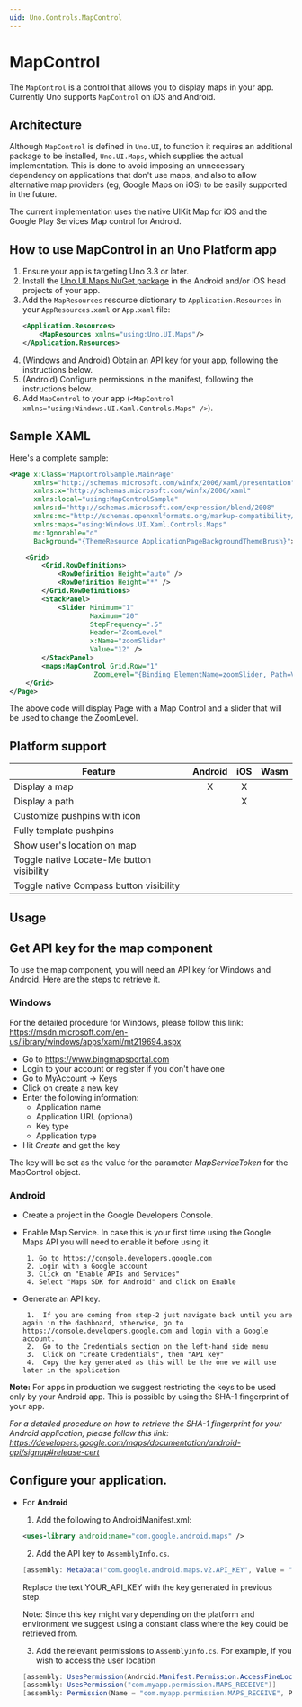 ```yaml
---
uid: Uno.Controls.MapControl
---
```


# MapControl

The `MapControl` is a control that allows you to display maps in your app. Currently Uno supports `MapControl` on iOS and Android.

## Architecture

Although `MapControl` is defined in `Uno.UI`, to function it requires an additional package to be installed, `Uno.UI.Maps`, which supplies the actual implementation. This is done to avoid imposing an unnecessary dependency on applications that don't use maps, and also to allow alternative map providers (eg, Google Maps on iOS) to be easily supported in the future.

The current implementation uses the native UIKit Map for iOS and the Google Play Services Map control for Android.

## How to use MapControl in an Uno Platform app

1. Ensure your app is targeting Uno 3.3 or later.
2. Install the [Uno.UI.Maps NuGet package](https://www.nuget.org/packages/Uno.UI.Maps/) in the Android and/or iOS head projects of your app.
3. Add the `MapResources` resource dictionary to `Application.Resources` in your `AppResources.xaml` or `App.xaml` file:
	```xml
	<Application.Resources>
		<MapResources xmlns="using:Uno.UI.Maps"/>
	</Application.Resources>
	```
4. (Windows and Android) Obtain an API key for your app, following the instructions below.
5. (Android) Configure permissions in the manifest, following the instructions below.
6. Add `MapControl` to your app (`<MapControl xmlns="using:Windows.UI.Xaml.Controls.Maps" />`).

## Sample XAML

Here's a complete sample: 

```xml
<Page x:Class="MapControlSample.MainPage"
	  xmlns="http://schemas.microsoft.com/winfx/2006/xaml/presentation"
	  xmlns:x="http://schemas.microsoft.com/winfx/2006/xaml"
	  xmlns:local="using:MapControlSample"
	  xmlns:d="http://schemas.microsoft.com/expression/blend/2008"
	  xmlns:mc="http://schemas.openxmlformats.org/markup-compatibility/2006"
	  xmlns:maps="using:Windows.UI.Xaml.Controls.Maps"
	  mc:Ignorable="d"
	  Background="{ThemeResource ApplicationPageBackgroundThemeBrush}">

	<Grid>
		<Grid.RowDefinitions>
			<RowDefinition Height="auto" />
			<RowDefinition Height="*" />
		</Grid.RowDefinitions>
		<StackPanel>
			<Slider Minimum="1"
					Maximum="20"
					StepFrequency=".5"
					Header="ZoomLevel"
					x:Name="zoomSlider"
					Value="12" />
		</StackPanel>
		<maps:MapControl Grid.Row="1"
			         ZoomLevel="{Binding ElementName=zoomSlider, Path=Value, Mode=TwoWay}" />
	</Grid>
</Page>
```

The above code will display Page with a Map Control and a slider that will be used to change the ZoomLevel.


## Platform support

| Feature                                   | Android | iOS | Wasm |
| ------------------------------------------|:-------:|:---:|:----:|
| Display a map                             |    X    |  X  |      |
| Display a path                            |         |  X  |      |
| Customize pushpins with icon              |         |     |      |
| Fully template pushpins                   |         |     |      |
| Show user's location on map               |         |     |      |
| Toggle native Locate-Me button visibility |         |     |      |
| Toggle native Compass button visibility   |         |     |      |

## Usage

## Get API key for the map component

To use the map component, you will need an API key for Windows and Android. Here are the steps to retrieve it.

### Windows

For the detailed procedure for Windows, please follow this link: https://msdn.microsoft.com/en-us/library/windows/apps/xaml/mt219694.aspx 

+ Go to https://www.bingmapsportal.com
+ Login to your account or register if you don't have one
+ Go to MyAccount -> Keys
+ Click on create a new key
+ Enter the following information:
	- Application name
	- Application URL (optional)
	- Key type
	- Application type
+ Hit *Create* and get the key

The key will be set as the value for the parameter _MapServiceToken_ for the MapControl object.

### Android

+ Create a project in the Google Developers Console.

+  Enable Map Service. In case this is your first time using the Google Maps API you will need to enable it before using it.

        1. Go to https://console.developers.google.com
        2. Login with a Google account
        3. Click on "Enable APIs and Services"
        4. Select "Maps SDK for Android" and click on Enable
    
+  Generate an API key.

        1.  If you are coming from step-2 just navigate back until you are again in the dashboard, otherwise, go to  https://console.developers.google.com and login with a Google account.
        2.  Go to the Credentials section on the left-hand side menu
        3.  Click on "Create Credentials", then "API key"
        4.  Copy the key generated as this will be the one we will use later in the application

**Note:** For apps in production we suggest restricting the keys to be used only by your Android app. This is possible by using the SHA-1 fingerprint of your app.

_For a detailed procedure on how to retrieve the SHA-1 fingerprint for your Android application, please follow this link: https://developers.google.com/maps/documentation/android-api/signup#release-cert_

## Configure your application.

- For **Android**
    1.  Add the following to AndroidManifest.xml:
    ```xml
    <uses-library android:name="com.google.android.maps" />
    ```
                        
    2.  Add the API key to `AssemblyInfo.cs`.
    
    ```csharp
	[assembly: MetaData("com.google.android.maps.v2.API_KEY", Value = "YOUR_API_KEY")]
    ```
    Replace the text YOUR_API_KEY with the key generated in previous step.
    
    Note: Since this key might vary depending on the platform and environment we suggest using a constant class where the key could be retrieved from.
	
    3.  Add the relevant permissions to `AssemblyInfo.cs`. For example, if you wish to access the user location
    
	 ```csharp
	[assembly: UsesPermission(Android.Manifest.Permission.AccessFineLocation)]
	[assembly: UsesPermission("com.myapp.permission.MAPS_RECEIVE")]
	[assembly: Permission(Name = "com.myapp.permission.MAPS_RECEIVE", ProtectionLevel = Android.Content.PM.Protection.Signature)]
	```
